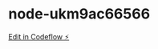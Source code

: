 # node-ukm9ac66566

[Edit in Codeflow ⚡️](https://local.stackblitz.com:3000/~/github.com/AleksandrSl/node-ukm9ac66566)
